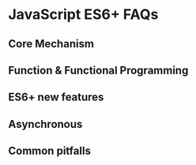 # JavaScript ES6+ FAQs

## Core Mechanism

## Function & Functional Programming

## ES6+ new features

## Asynchronous

## Common pitfalls

